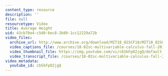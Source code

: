 ```yaml
---
content_type: resource
description: ''
file: null
resourcetype: Video
title: Average Height
uid: 43cb70e4-c5d0-6ec8-3b89-1cc12229a72b
video_files:
  archive_url: http://www.archive.org/download/MIT18_02SCF10/MIT18_02SCF10Rec_52_300k.mp4
  video_captions_file: /courses/18-02sc-multivariable-calculus-fall-2010/a4c17e2cffb45d29a39c4fe40df48aee_cbSkFpO2jgQ.vtt
  video_thumbnail_file: https://img.youtube.com/vi/cbSkFpO2jgQ/default.jpg
  video_transcript_file: /courses/18-02sc-multivariable-calculus-fall-2010/53e2b9bccaadff70ce2b4be036cdea24_cbSkFpO2jgQ.pdf
video_metadata:
  youtube_id: cbSkFpO2jgQ
---
```

